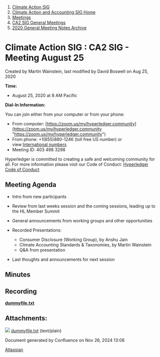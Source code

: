 1. [Climate Action SIG](index.html)
2. [Climate Action and Accounting SIG Home](Climate-Action-and-Accounting-SIG-Home_19005445.html)
3. [Meetings](Meetings_19005583.html)
4. [CA2 SIG General Meetings](CA2-SIG-General-Meetings_19006785.html)
5. [2020 General Meeting Notes Archive](2020-General-Meeting-Notes-Archive_19005643.html)

# Climate Action SIG : CA2 SIG - Meeting August 25

Created by Martin Wainstein, last modified by David Boswell on Aug 25, 2020

**Time:**

- August 25, 2020 at 8 AM Pacific

**Dial-In Information:**

You can join either from your computer or from your phone:

- From computer: [https://zoom.us/my/hyperledger.community](https://zoom.us/my/hyperledger.community "https://zoom.us/my/hyperledger.community")
- From phone: +1(855)880-1246 (toll free US number) or view [International numbers](https://zoom.us/u/bAaJoyznp)
- Meeting ID: 403 498 3298

Hyperledger is committed to creating a safe and welcoming community for all. For more information please visit our Code of Conduct: [Hyperledger Code of Conduct](https://lf-hyperledger.atlassian.net/wiki/display/HYP/Hyperledger+Code+of+Conduct)

## **Meeting Agenda**

- Intro from new participants
- Review from last weeks session and the coming sessions, leading up to the HL Member Summit
- General announcements from working groups and other opportunities
- Recorded Presentations:
  
  - Consumer Disclosure (Working Group), by Anshu Jain
  - Climate Accounting Standards &amp; Taxonomies, by Martin Wainstein
  - Q&amp;A from presentation
- Last thoughts and announcements for next session

## **Minutes**

## **Recording**

[**dummyfile.txt**](#)

## Attachments:

![](images/icons/bullet_blue.gif) [dummyfile.txt](attachments/19006323/19006330.txt) (text/plain)

Document generated by Confluence on Nov 26, 2024 13:08

[Atlassian](http://www.atlassian.com/)
